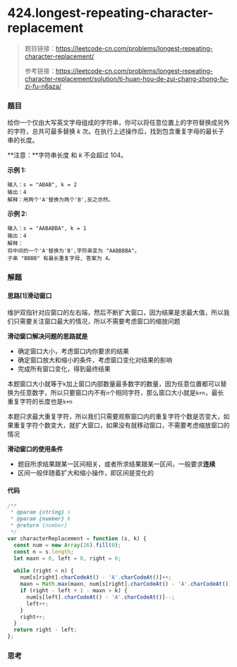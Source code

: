 # 424.longest-repeating-character-replacement

> 题目链接：https://leetcode-cn.com/problems/longest-repeating-character-replacement/
>
> 参考链接：https://leetcode-cn.com/problems/longest-repeating-character-replacement/solution/ti-huan-hou-de-zui-chang-zhong-fu-zi-fu-n6aza/

### 题目

给你一个仅由大写英文字母组成的字符串，你可以将任意位置上的字符替换成另外的字符，总共可最多替换 *k* 次。在执行上述操作后，找到包含重复字母的最长子串的长度。

**注意：**字符串长度 和 *k* 不会超过 104。

**示例  1:**

```
输入：s = "ABAB", k = 2
输出：4
解释：用两个'A'替换为两个'B',反之亦然。
```

**示例  2:**

```
输入：s = "AABABBA", k = 1
输出：4
解释：
将中间的一个'A'替换为'B',字符串变为 "AABBBBA"。
子串 "BBBB" 有最长重复字母, 答案为 4。
```



### 解题

#### 思路[1]滑动窗口

维护双指针对应窗口的左右端，然后不断扩大窗口，因为结果是求最大值，所以我们只需要关注窗口最大的情况，所以不需要考虑窗口的缩放问题

**滑动窗口解决问题的思路就是**

* 确定窗口大小，考虑窗口内你要求的结果
* 确定窗口放大和缩小的条件，考虑窗口变化对结果的影响
* 完成所有窗口变化，得到最终结果

本题窗口大小就等于`k`加上窗口内部数量最多数字的数量，因为任意位置都可以替换为任意数字，所以只要窗口内不有`n`个相同字符，那么窗口大小就是`k+n`，最长重复字符的长度也是`k+n`

本题只求最大重复字符，所以我们只需要观察窗口内的重复字符个数是否变大，如果重复字符个数变大，就扩大窗口，如果没有就移动窗口，不需要考虑缩放窗口的情况

**滑动窗口的使用条件**

* 题目所求结果跟某一区间相关，或者所求结果跟某一区间，一般要求**连续**
* 区间一般伴随着扩大和缩小操作，即区间是变化的

#### 代码

```javascript
/**
 * @param {string} s
 * @param {number} k
 * @return {number}
 */
var characterReplacement = function (s, k) {
  const num = new Array(26).fill(0);
  const n = s.length;
  let maxn = 0, left = 0, right = 0;

  while (right < n) {
    num[s[right].charCodeAt() - 'A'.charCodeAt()]++;
    maxn = Math.max(maxn, num[s[right].charCodeAt() - 'A'.charCodeAt()])
    if (right - left + 1 - maxn > k) {
      num[s[left].charCodeAt() - 'A'.charCodeAt()]--;
      left++;
    }
    right++;
  }
  return right - left;
};
```



### 思考


